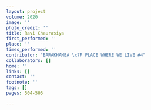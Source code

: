 ```yaml
---
layout: project
volume: 2020
image: ''
photo_credit: ''
title: Ravi Chaurasiya
first_performed: ''
place: ''
times_performed: ''
contributor: "BARAKHAMBA \x7F PLACE WHERE WE LIVE #4"
collaborators: []
home: ''
links: []
contact: ''
footnote: ''
tags: []
pages: 504-505

---
```





